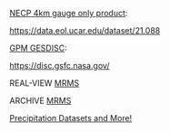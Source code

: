 [NECP 4km gauge only product](https://data.eol.ucar.edu/dataset/21.088):

https://data.eol.ucar.edu/dataset/21.088

[GPM GESDISC](https://disc.gsfc.nasa.gov/):

https://disc.gsfc.nasa.gov/

REAL-VIEW [MRMS](https://mrms.ncep.noaa.gov/data/)

ARCHIVE [MRMS](http://mtarchive.geol.iastate.edu/2017/07/28/mrms/ncep/RadarQualityIndex/)

[Precipitation Datasets and	More!](http://www.atmos.albany.edu/daes/atmclasses/atm509/ppts/Rainfall_Datasets_20160901.pdf)
